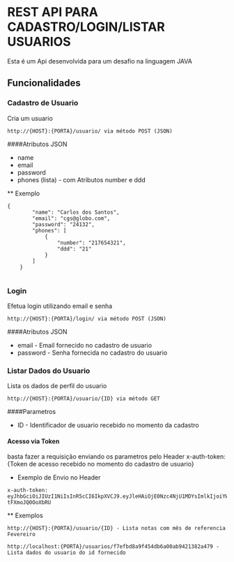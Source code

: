 # REST API PARA CADASTRO/LOGIN/LISTAR USUARIOS
Esta é um Api desenvolvida para um desafio na linguagem JAVA



## Funcionalidades

### Cadastro de Usuario
Cria um usuario
```
http://{HOST}:{PORTA}/usuario/ via método POST (JSON)
```
####Atributos JSON
 * name 
 * email 
 * password
 * phones (lista) - com Atributos number e ddd
 
 
 ** Exemplo
```
{
        "name": "Carlos dos Santos",
        "email": "cgs@globo.com",
        "password": "24132",
        "phones": [
            {
                "number": "217654321",
                "ddd": "21"
            }
        ]
    }


```



### Login
Efetua login utilizando email e senha
```
http://{HOST}:{PORTA}/login/ via método POST (JSON)
```
####Atributos JSON

* email - Email fornecido no cadastro de usuario
* password - Senha fornecida no cadastro do usuario

### Listar Dados do Usuario
Lista os dados de perfil do usuario

```
http://{HOST}:{PORTA}/usuario/{ID} via método GET
```

####Parametros

* ID - Identificador de usuario recebido no momento da cadastro

#### Acesso via Token
basta fazer a requisição enviando os parametros pelo Header
x-auth-token: {Token de acesso recebido no momento do cadastro de usuario}

* Exemplo de Envio no Header
``` 
x-auth-token: eyJhbGciOiJIUzI1NiIsInR5cCI6IkpXVCJ9.eyJleHAiOjE0Nzc4NjU1MDYsImlkIjoiYWRtaW4iLCJvcmlnX2lhdCI6MTQ3Nzg2MTkwNn0.Pt4O5ZqDtVGEomQlnOSlxSvCGGvs-tFXmoJQ0OoXbRU
```


** Exemplos
```
http://{HOST}:{PORTA}/usuario/{ID} - Lista notas com mês de referencia Fevereiro

http://localhost:{PORTA}/usuarios/f7efbd8a9f454db6a00ab9421382a479 - Lista dados do usuario do id fornecido
```


